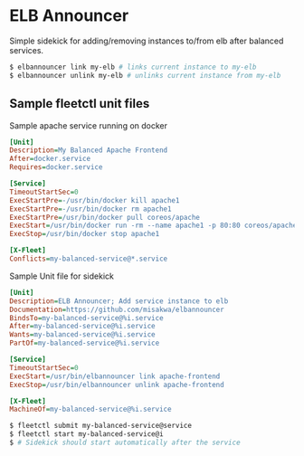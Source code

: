 ELB Announcer
=============

Simple sidekick for adding/removing instances to/from elb after balanced services.

```sh
$ elbannouncer link my-elb # links current instance to my-elb
$ elbannouncer unlink my-elb # unlinks current instance from my-elb
```

Sample fleetctl unit files
--------------------------
Sample apache service running on docker
```ini
[Unit]
Description=My Balanced Apache Frontend
After=docker.service
Requires=docker.service

[Service]
TimeoutStartSec=0
ExecStartPre=-/usr/bin/docker kill apache1
ExecStartPre=-/usr/bin/docker rm apache1
ExecStartPre=/usr/bin/docker pull coreos/apache
ExecStart=/usr/bin/docker run -rm --name apache1 -p 80:80 coreos/apache /usr/sbin/apache2ctl -D FOREGROUND
ExecStop=/usr/bin/docker stop apache1

[X-Fleet]
Conflicts=my-balanced-service@*.service
```

Sample Unit file for sidekick

```ini
[Unit]
Description=ELB Announcer; Add service instance to elb
Documentation=https://github.com/misakwa/elbannouncer
BindsTo=my-balanced-service@%i.service
After=my-balanced-service@%i.service
Wants=my-balanced-service@%i.service
PartOf=my-balanced-service@%i.service

[Service]
TimeoutStartSec=0
ExecStart=/usr/bin/elbannouncer link apache-frontend
ExecStop=/usr/bin/elbannouncer unlink apache-frontend

[X-Fleet]
MachineOf=my-balanced-service@%i.service
```

```sh
$ fleetctl submit my-balanced-service@service
$ fleetctl start my-balanced-service@i
$ # Sidekick should start automatically after the service
```
